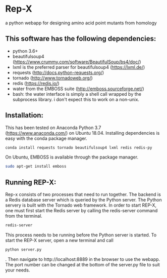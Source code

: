 # Rep-X
a python webapp for designing amino acid point mutants from homology



## This software has the following dependencies:
* python 3.6+
* beautifulsoup4 (https://www.crummy.com/software/BeautifulSoup/bs4/doc/)
* lxml is the preferred parser for beautifulsoup4 (https://lxml.de/)
* requests (http://docs.python-requests.org/)
* tornado  (http://www.tornadoweb.org/)
* redis  (https://redis.io/)
* water from the EMBOSS suite (http://emboss.sourceforge.net/)
* bash: the water interface is simply a shell call wrapped by the subprocess library. i don't expect this to work on a non-unix.

## Installation:
This has been tested on Anaconda Python 3.7 (https://www.anaconda.com/) on Ubuntu 18.04. Installing dependencies is easy with the conda package manager.
```bash
conda install requests tornado beautifulsoup4 lxml redis redis-py
```

On Ubuntu, EMBOSS is available through the package manager. 
```bash
sudo apt-get install emboss
```

## Running REP-X:
Rep-x consists of two processes that need to run together. The backend is a Redis database server which is queried by the Python server. The Python servery is built with the Tornado web framework. In order to start REP-X, one must first start the Redis server by calling the redis-server command from the terminal. 
```bash
redis-server
```
This process needs to be running before the Python server is started. To start the REP-X server, open a new terminal and call
```bash
python server.py
```
. Then navigate to http://localhost:8889 in the browser to use the webapp. The port number can be changed at the bottom of the server.py file to suit your needs. 
